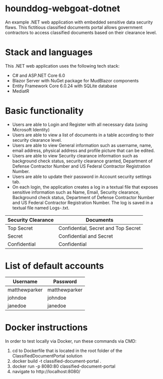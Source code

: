 # hounddog-webgoat-dotnet

An example .NET web application with embedded sensitive data security flaws. This fictitious classified documents portal allows government contractors to access classified documents based on their clearance level.

# Stack and languages

This .NET web application uses the following tech stack:

- C# and ASP.NET Core 6.0
- Blazor Server with NuGet package for MudBlazor components
- Entity Framework Core 6.0.24 with SQLite database
- MediatR

# Basic functionality

- Users are able to Login and Register with all necessary data (using Microsoft Identity)
- Users are able to view a list of documents in a table according to their security clearance level.
- Users are able to view General information such as username, name, email address, physical address and profile picture that can be edited.
- Users are able to view Security clearance information such as background check status, security clearance granted, Department of Defense Contractor Number and US Federal Contractor Registration Number.
- Users are able to update their password in Account security settings tab.
- On each login, the application creates a log in a textual file that exposes sensitive information such as Name, Email, Security clearance, Background check status, Department of Defense Contractor Number and US Federal Contractor Registration Number. The log is saved in a textual file named Logs-.txt.

| Security Clearance | Documents                           |
|--------------------|-------------------------------------|
| Top Secret         | Confidential, Secret and Top Secret |
| Secret             | Confidential and Secret             |
| Confidential       | Confidential                        |

# List of default accounts

| Username | Password           |
|---------------|---------------|
| matthewparker | matthewparker |
| johndoe       | johndoe       |
| janedoe       | janedoe       |

# Docker instructions

In order to test locally via Docker, run these commands via CMD:

1) cd to Dockerfile that is located in the root folder of the ClassifiedDocumentPortal solution
2) docker build -t classified-document-portal .
3) docker run -p 8080:80 classified-document-portal
4) navigate to http://localhost:8080/
